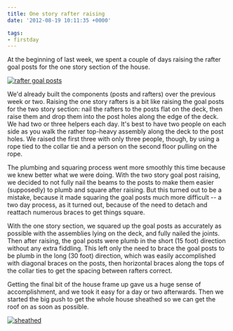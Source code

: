 ```yaml
---
title: One story rafter raising
date: '2012-08-19 10:11:35 +0000'

tags:
- firstday
---
```


At the beginning of last week, we spent a couple of days raising the
rafter goal posts for
the one story section of the house.

[![rafter goal posts](/gallery/firstday-cottage/P8070797_hu_54dcf13850140224.JPG)](/gallery/firstday-cottage/P8070797.JPG)

We'd already built the components
(posts and rafters) over the previous week or two.  Raising the one
story rafters is a bit like raising the goal posts for the two story
section: nail the rafters to the posts flat on the deck, then raise
them and drop them into the post holes along the edge of the deck.  We
had two or three helpers each day.  It's best to have two people on
each side as you walk the rather top-heavy assembly along the deck to
the post holes.  We raised the first three with only three people,
though, by using a rope tied to the collar tie and a person on the
second floor pulling on the rope.

The plumbing and squaring process went more smoothly this time because
we knew better what we were doing.  With the two story goal post
raising, we decided to not fully nail the beams to the posts to make
them easier (supposedly) to plumb and square after raising.  But this
turned out to be a mistake, because it made squaring the goal posts
much more difficult -- a two day process, as it turned out, because of
the need to detach and reattach numerous braces to get things square.

With the one story section, we squared up the goal posts as accurately
as possible with the assemblies lying on the deck, and fully nailed
the joints.  Then after raising, the goal posts were plumb in the
short (15 foot) direction without any extra fiddling.  This left only
the need to brace the goal posts to be plumb in the long (30 foot)
direction, which was easily accomplished with diagonal braces on the
posts, then horizontal braces along the tops of the collar ties to get
the spacing between rafters correct.

Getting the final bit of the house frame up gave us a huge sense of
accomplishment, and we took it easy for a day or two afterwards.  Then
we started the big push to get the whole house sheathed so
we can get the roof on as soon as possible.

[![sheathed](/gallery/firstday-cottage/IMG_20120813_131304_hu_d587e53a59fef612.jpg)](/gallery/firstday-cottage/IMG_20120813_131304.jpg)
